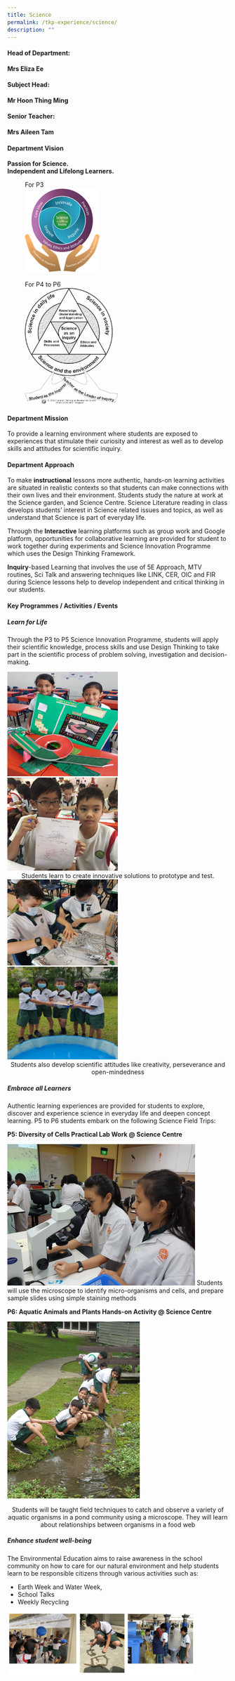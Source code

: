 ```yaml
---
title: Science
permalink: /tkp-experience/science/
description: ""
---
```

#### Head of Department:

**Mrs Eliza Ee**

#### Subject Head:

**Mr Hoon Thing Ming**

#### Senior Teacher:

**Mrs Aileen Tam**

#### Department Vision

**Passion for Science.** <br>
**Independent and Lifelong Learners.**

<figure>
<figcaption>  For P3
 </figcaption>
<img src="/images/Science Dept Vision Pic 1.png" style="width:40%">
</figure>

<figure>
<figcaption> For P4 to P6
 </figcaption>
<img src="/images/Science Vision.jpg" style="width:50%">
</figure>

#### Department Mission

To provide a learning environment where students are exposed to experiences that stimulate their curiosity and interest as well as to develop skills and attitudes for scientific inquiry.

#### Department Approach

To make **instructional** lessons more authentic, hands-on learning activities are situated in realistic contexts so that students can make connections with their own lives and their environment. Students study the nature at work at the Science garden, and Science Centre. Science Literature reading in class develops students’ interest in Science related issues and topics, as well as understand that Science is part of everyday life.

  

Through the **Interactive** learning platforms such as group work and Google platform, opportunities for collaborative learning are provided for student to work together during experiments and Science Innovation Programme which uses the Design Thinking Framework.

  

**Inquiry**\-based Learning that involves the use of 5E Approach, MTV routines, Sci Talk and answering techniques like LINK, CER, OIC and FIR during Science lessons help to develop independent and critical thinking in our students.

#### Key Programmes / Activities / Events

##### Learn for Life

Through the P3 to P5 Science Innovation Programme, students will apply their scientific knowledge, process skills and use Design Thinking to take part in the scientific process of problem solving, investigation and decision-making.

<img src="/images/Science Pic 1.png" style="width:50%">
<img src="/images/Science Pic 2.png" style="width:50%">

<center>Students learn to create innovative solutions to prototype and test.</center>

<img src="/images/Science Pic 3.png" style="width:50%">
<img src="/images/Science Pic 4.png" style="width:50%">

<center>Students also develop scientific attitudes like creativity, perseverance and open-mindedness</center>

##### Embrace all Learners

Authentic learning experiences are provided for students to explore, discover and experience science in everyday life and deepen concept learning. P5 to P6 students embark on the following Science Field Trips:  


**P5: Diversity of Cells Practical Lab Work @ Science Centre**

<style>  
img {  
  display: block;  
  margin-left: auto;  
  margin-right: auto;  
}  
</style>  
<body><img src="/images/20170913_161101.jpeg" alt="Science Department" style="width:85%;">  
  
</body>  
Students will use the microscope to identify micro-organisms and cells, and prepare sample slides using simple staining methods  

  

**P6: Aquatic Animals and Plants Hands-on Activity @ Science Centre**

<style>  
img {  
  display: block;  
  margin-left: auto;  
  margin-right: auto;  
}  
</style>  
<body><img src="/images/20190424_150801.jpeg" alt="Science Department" style="width:60%;">  
  
</body>  
<p style="text-align:center;">Students will be taught field techniques to catch and observe a variety of aquatic organisms in a pond community using a microscope. They will learn about relationships between organisms in a food web</p>

##### Enhance student well-being

The Environmental Education aims to raise awareness in the school community on how to care for our natural environment and help students learn to be responsible citizens through various activities such as:

*   Earth Week and Water Week,
*   School Talks
*   Weekly Recycling

<style>  
img {  
  display: block;  
  margin-left: auto;  
  margin-right: auto;  
}  
</style>  
<body><img src="/images/Environmental%20Education.png" alt="Science Department" style="width:85%;">  
  
</body>  
<br>